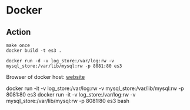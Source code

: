 # Docker

## Action

```console
make once
docker build -t es3 .

docker run -d -v log_store:/var/log:rw -v mysql_store:/var/lib/mysql:rw -p 8081:80 es3
```
Browser of docker host: [website](http://127.0.0.1:8081)

docker run -it -v log_store:/var/log:rw -v mysql_store:/var/lib/mysql:rw -p 8081:80 es3
docker run -it -v log_store:/var/log:rw -v mysql_store:/var/lib/mysql:rw -p 8081:80 es3 bash
```